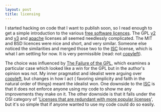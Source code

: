 ```yaml
---
layout: post
title: licensing
---
```


I started hacking on code that I want to publish soon, so I read enough to get a
simple introduction to the various [free software licences][licences]. The GPL
[v2][gpl] and [v3][gpl3] and [apache][apache] licenses all seemed needlessly
complicated. The MIT and BSD licences were nice and short, and very similar.
Someone else noticed the similarities and merged those two to the [ISC][]
license, which is what I am settling for now. It is very permissible (read: not
[copyleft][]).

The choice was influenced by [The Failure of the GPL][failure], which examines a
particular case which looked like a win for the GPL but in the author's opinion
was not. My inner pragmatist and idealist were arguing over [copyleft][], but
changes in how I act ( favoring simplicity and faith in the natural order of
things) meant the idealist won. One downside to the [ISC][] is that it does not
enforce anyone using my code to show me any improvements they make on it. The
other downside is that it falls under the OSI category of '[Licenses that are
redundant with more popular licenses][osi]', but it's so simple that if anyone
wanted to use my code could do so easily.

[licences]: http://en.wikipedia.org/wiki/Free_software_license
[failure]: http://www.informit.com/articles/article.aspx?p=1390172
[copyleft]: http://en.wikipedia.org/wiki/Copyleft
[gpl]: http://www.gnu.org/licenses/old-licenses/gpl-2.0.html
[apache]: http://www.apache.org/licenses/LICENSE-2.0
[gpl3]: http://www.gnu.org/licenses/gpl.html
[isc]: http://en.wikipedia.org/wiki/ISC_license
[osi]: http://www.opensource.org/proliferation-report
